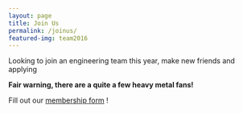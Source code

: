 ```yaml
---
layout: page
title: Join Us
permalink: /joinus/
featured-img: team2016
---
```


Looking to join an engineering team this year, make new friends and applying 

 **Fair warning, there are a quite a few heavy metal fans!**



Fill out our [membership form](https://forms.gle/ZxkitSMiwVfc6Gpw7 "2020-2021 WE Design Membership Form") !
